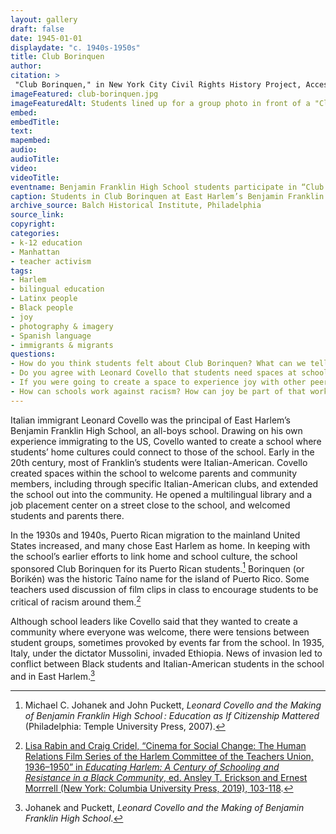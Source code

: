 ```yaml
--- 
layout: gallery
draft: false
date: 1945-01-01
displaydate: "c. 1940s-1950s"
title: Club Borinquen
author: 
citation: >
 "Club Borinquen," in New York City Civil Rights History Project, Accessed: [Month Day, Year], https://nyccivilrightshistory.org/gallery/club-borinquen.
imageFeatured: club-borinquen.jpg
imageFeaturedAlt: Students lined up for a group photo in front of a "Club Borinquen Benjamin Franklin H.S." banner
embed: 
embedTitle: 
text: 
mapembed: 
audio: 
audioTitle: 
video: 
videoTitle: 
eventname: Benjamin Franklin High School students participate in “Club Borinquen” to celebrate their Puerto Rican identity.
caption: Students in Club Borinquen at East Harlem’s Benjamin Franklin High School. The club name references the Taino name for the island of Puerto Rico.
archive_source: Balch Historical Institute, Philadelphia
source_link: 
copyright: 
categories:	
- k-12 education
- Manhattan
- teacher activism
tags:	
- Harlem
- bilingual education
- Latinx people
- Black people
- joy
- photography & imagery
- Spanish language
- immigrants & migrants
questions: 
- How do you think students felt about Club Borinquen? What can we tell from the photograph? What questions do you have about the club? 
- Do you agree with Leonard Covello that students need spaces at school that link home and school culture? Why or why not? Are there spaces like that at your school? Are these joyful spaces? 
- If you were going to create a space to experience joy with other peers and/or others who share your culture, what kind of space would it be? What would you imagine? 
- How can schools work against racism? How can joy be part of that work?
--- 
```


Italian immigrant Leonard Covello was the principal of East Harlem’s Benjamin Franklin High School, an all-boys school. Drawing on his own experience immigrating to the US, Covello wanted to create a school where students’ home cultures could connect to those of the school. Early in the 20th century, most of Franklin’s students were Italian-American. Covello created spaces within the school to welcome parents and community members, including through specific Italian-American clubs, and extended the school out into the community. He opened a multilingual library and a job placement center on a street close to the school, and welcomed students and parents there.

In the 1930s and 1940s, Puerto Rican migration to the mainland United States increased, and many chose East Harlem as home. In keeping with the school’s earlier efforts to link home and school culture, the school sponsored Club Borinquen for its Puerto Rican students.[^1] Borinquen (or Borikén) was the historic Taíno name for the island of Puerto Rico. Some teachers used discussion of film clips in class to encourage students to be critical of racism around them.[^2]  

Although school leaders like Covello said that they wanted to create a community where everyone was welcome, there were tensions between student groups, sometimes provoked by events far from the school. In 1935, Italy, under the dictator Mussolini, invaded Ethiopia. News of invasion led to conflict between Black students and Italian-American students in the school and in East Harlem.[^3]  

[^1]: Michael C. Johanek and John Puckett, *Leonard Covello and the Making of Benjamin Franklin High School : Education as If Citizenship Mattered* (Philadelphia: Temple University Press, 2007).

[^2]: [Lisa Rabin and Craig Cridel, “Cinema for Social Change: The Human Relations Film Series of the Harlem Committee of the Teachers Union, 1936–1950” in *Educating Harlem: A Century of Schooling and Resistance in a Black Community*, ed. Ansley T. Erickson and Ernest Morrrell (New York: Columbia University Press, 2019), 103-118](https://ansleyerickson.github.io/book/chapters/04/).

[^3]: Johanek and Puckett, *Leonard Covello and the Making of Benjamin Franklin High School*.
